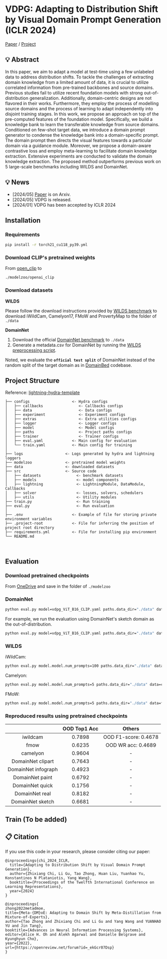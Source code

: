 # VDPG: Adapting to Distribution Shift by Visual Domain Prompt Generation (ICLR 2024)
[Paper](https://openreview.net/forum?id=sSaN4gxuEf&referrer=%5BAuthor%20Console%5D(%2Fgroup%3Fid%3DICLR.cc%2F2024%2FConference%2FAuthors%23your-submissions))  / [Project](https://chi-chi-zx.github.io/VDPG_ICLR24/)

## 💡 Abstract
In this paper, we aim to adapt a model at test-time using a few unlabeled data to address distribution shifts. To tackle the challenges of extracting domain knowledge from a limited amount of data, it is crucial to utilize correlated information from pre-trained backbones and source domains. Previous studies fail to utilize recent foundation models with strong out-of-distribution generalization. Additionally, domain-centric designs are not flavored in their works. Furthermore, they employ the process of modelling source domains and the process of learning to adapt independently into disjoint training stages. In this work, we propose an approach on top of the pre-computed features of the foundation model. Specifically, we build a knowledge bank to learn the transferable knowledge from source domains. Conditioned on few-shot target data, we introduce a domain prompt generator to condense the knowledge bank into a domain-specific prompt. The domain prompt then directs the visual features towards a particular domain via a guidance module. Moreover, we propose a domain-aware contrastive loss and employ meta-learning to facilitate domain knowledge extraction. Extensive experiments are conducted to validate the domain knowledge extraction. The proposed method outperforms previous work on 5 large-scale benchmarks including WILDS and DomainNet.

## 💡 News
- [2024/05] [Paper](https://arxiv.org/abs/2405.02797) is on Arxiv.
- [2024/05] VDPG is released.
- [2024/01] VDPG has been accepted by ICLR 2024

## Installation
### Requirements
```bash
pip install -r torch21_cu118_py39.yml
```

### Download CLIP's pretrained weights
From [open_clip](https://github.com/mlfoundations/open_clip/blob/main/docs/PRETRAINED.md) to 
```bash
./modelzoo/openai_clip
```
### Download datasets
**WILDS**

Please follow the download instructions provided by [WILDS benchmark](https://github.com/p-lambda/wilds/) to download iWildCam, Camelyon17, FMoW and ProvertyMap to the folder of `./data`

**DomainNet**

1. Download the official [DomainNet benchmark](http://ai.bu.edu/M3SDA/) to `./data`
2. Generate a metadata.csv for DomainNet by running the [WILDS preprocessing script](https://github.com/p-lambda/wilds/blob/472677590de351857197a9bf24958838c39c272b/dataset_preprocessing/domainnet/generate_metadata.py).

Noted, we evaluate the **`official test split`** of DomainNet instead of the random split of the target domain as in [DomainBed](https://github.com/facebookresearch/DomainBed) codebase.

## Project Structure
Reference: [lightning-hydra-template](https://github.com/ashleve/lightning-hydra-template/)

```
├── configs                   <- Hydra configs
│   ├── callbacks                <- Callbacks configs
│   ├── data                     <- Data configs
│   ├── experiment               <- Experiment configs
│   ├── extras                   <- Extra utilities configs
│   ├── logger                   <- Logger configs
│   ├── model                    <- Model configs
│   ├── paths                    <- Project paths configs
│   ├── trainer                  <- Trainer configs
│   ├── eval.yaml             <- Main config for evaluation
│   └── train.yaml            <- Main config for training
│
├── logs                   <- Logs generated by hydra and lightning loggers
├── modelzoo               <- pretrained model weights
├── data                   <- downloaded datasets
├── src                    <- Source code
│   ├── datasets                <- benchmark datasets
│   ├── models                  <- model components
│   ├── lightning               <- LightningModule, DataModule, Callbacks
│   ├── solver                  <- losses, solvers, schedulers
│   ├── utils                   <- Utility modules
├── train.py                    <- Run training
├── eval.py                     <- Run evaluation
│
├── .env                      <- Example of file for storing private environment variables
├── .project-root             <- File for inferring the position of project root directory
├── requirements.yml          <- File for installing pip environment
└── README.md
```
<br>

## Evaluation
### Download pretrained checkpoints 
From [OneDrive](https://utoronto-my.sharepoint.com/:f:/g/personal/zhixiang_chi_mail_utoronto_ca/EuOsVq42nAlCvLm2_F3se5wB6XcBIKIaHO2YKKKxMPoMhQ?e=s6Whcp) and save in the folder of `./modelzoo`

### DomainNet
```bash
python eval.py model=vdpg_ViT_B16_CLIP.yaml paths.data_dir="./data" data=<data_name> ckpt_path=./modelzoo/<ckpt_name>
```

For example, we run the evaluation using DomainNet's sketch domain as the out-of-distribution.
```bash
python eval.py model=vdpg_ViT_B16_CLIP.yaml paths.data_dir="./data" data=domainnet_sketch_contrastive.yaml ckpt_path=./modelzoo/domainnet_sketch.ckpt
```
### WILDS
iWildCam: 
``` bash
python eval.py model.model.num_prompts=100 paths.data_dir="./data" data=iwild_contrastive ckpt_path=./modelzoo/iWildCam.ckpt
```

Camelyon: 
``` bash
python eval.py model.model.num_prompts=5 paths.data_dir="./data" data=camelyon17_contrastive ckpt_path=./modelzoo/Camelyon.ckpt
```

FMoW: 
``` bash
python eval.py model.model.num_prompts=5 paths.data_dir="./data" data=fmow_contrastive ckpt_path=./modelzoo/FMoW.ckpt
```

### Reproduced results using pretrained checkpoints 
|                     | OOD Top1 Acc |  Others      |
|:-------------------:|:------------:|:------------:|
|       iwildcam      |    0.7898    |    OOD F1-score: 0.4678    |
|         fmow        |    0.6235    |    OOD WR acc: 0.4689    |
|       camelyon      |    0.9604    |       -      |
|  DomainNet clipart  |    0.7643    |       -      |
| DomainNet infograph |    0.4923    |       -      |
|   DomainNet paint   |    0.6792    |       -      |
|   DomainNet quick   |    0.1756    |       -      |
|    DomainNet real   |    0.8182    |       -      |
|   DomainNet sketch  |    0.6681    |       -      |


## Train (To be added)

## <a name="cite"/> :clipboard: Citation

If you use this code in your research, please consider citing our paper:
```
@inproceedings{chi_2024_ICLR,
  title={Adapting to Distribution Shift by Visual Domain Prompt Generation},
  author={Zhixiang Chi, Li Gu, Tao Zhong, Huan Liu, Yuanhao Yu, Konstantinos N Plataniotis, Yang Wang},
  booktitle={Proceedings of the Twelfth International Conference on Learning Representations},
  year={2024}
}

@inproceedings{
zhong2022metadmoe,
title={Meta-{DM}oE: Adapting to Domain Shift by Meta-Distillation from Mixture-of-Experts},
author={Tao Zhong and Zhixiang Chi and Li Gu and Yang Wang and YUANHAO YU and Jin Tang},
booktitle={Advances in Neural Information Processing Systems},
editor={Alice H. Oh and Alekh Agarwal and Danielle Belgrave and Kyunghyun Cho},
year={2022},
url={https://openreview.net/forum?id=_ekGcr07Dsp}
}
```
